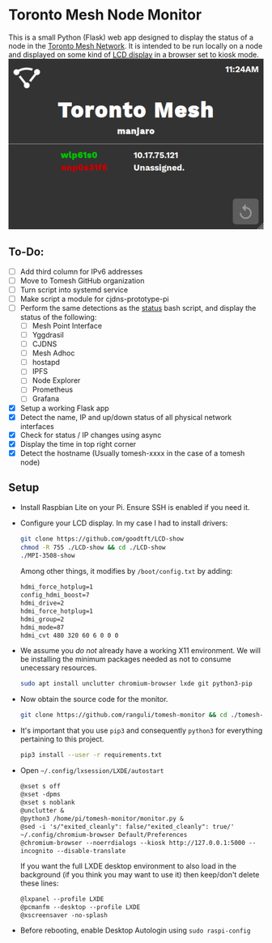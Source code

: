 # Toronto Mesh Node Monitor

This is a small Python (Flask) web app designed to display the status of a node in the [Toronto Mesh Network](https://github.com/tomeshnet). It is intended to be run locally on a node and displayed on some kind of [LCD display](https://www.adafruit.com/product/1601) in a browser set to kiosk mode.
![screenshot](screenshot.png)

## To-Do:
- [ ] Add third column for IPv6 addresses
- [ ] Move to Tomesh GitHub organization
- [ ] Turn script into systemd service
- [ ] Make script a module for cjdns-prototype-pi
- [ ] Perform the same detections as the [status](https://github.com/tomeshnet/prototype-cjdns-pi/blob/master/scripts/status) bash script, and display the status of the following:
  - [ ] Mesh Point Interface
  - [ ] Yggdrasil
  - [ ] CJDNS
  - [ ] Mesh Adhoc
  - [ ] hostapd
  - [ ] IPFS
  - [ ] Node Explorer
  - [ ] Prometheus
  - [ ] Grafana
- [x] Setup a working Flask app
- [x] Detect the name, IP and up/down status of all physical network interfaces
- [x] Check for status / IP changes using async
- [x] Display the time in top right corner
- [x] Detect the hostname (Usually tomesh-xxxx in the case of a tomesh node)

## Setup
- Install Raspbian Lite on your Pi. Ensure SSH is enabled if you need it.

- Configure your LCD display. In my case I had to install drivers:
  ```bash
  git clone https://github.com/goodtft/LCD-show
  chmod -R 755 ./LCD-show && cd ./LCD-show
  ./MPI-3508-show
  ```
  
  Among other things, it modifies by `/boot/config.txt` by adding:
  ```
  hdmi_force_hotplug=1
  config_hdmi_boost=7
  hdmi_drive=2
  hdmi_force_hotplug=1
  hdmi_group=2
  hdmi_mode=87
  hdmi_cvt 480 320 60 6 0 0 0
  ```
- We assume you _do not_ already have a working X11 environment. We will be installing the minimum packages needed as not to consume unecessary resources.

  ```bash
  sudo apt install unclutter chromium-browser lxde git python3-pip
  ```
- Now obtain the source code for the monitor.

  ```bash
  git clone https://github.com/ranguli/tomesh-monitor && cd ./tomesh-monitor
  ```

- It's important that you use `pip3` and consequently `python3` for everything pertaining to this project.
  ```bash
  pip3 install --user -r requirements.txt
  ```

- Open `~/.config/lxsession/LXDE/autostart`
  ```
  @xset s off
  @xset -dpms
  @xset s noblank
  @unclutter & 
  @python3 /home/pi/tomesh-monitor/monitor.py &
  @sed -i 's/"exited_cleanly": false/"exited_cleanly": true/' ~/.config/chromium-browser Default/Preferences
  @chromium-browser --noerrdialogs --kiosk http://127.0.0.1:5000 --incognito --disable-translate
  ```
  
  If you want the full LXDE desktop environment to also load in the background (if you think you may want to use it) then keep/don't delete these lines:
  ```
  @lxpanel --profile LXDE
  @pcmanfm --desktop --profile LXDE
  @xscreensaver -no-splash
   ```

- Before rebooting, enable Desktop Autologin using ```sudo raspi-config```





